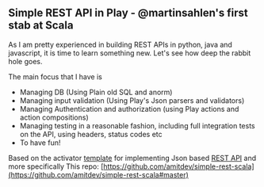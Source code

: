 Simple REST API in Play - @martinsahlen's first stab at Scala
-----------------------
As I am pretty experienced in building REST APIs in python, java and javascript, it is time to
learn something new. Let's see how deep the rabbit hole goes.

The main focus that I have is
* Managing DB (Using Plain old SQL and anorm)
* Managing input validation (Using Play's Json parsers and validators)
* Managing Authentication and authorization (using Play actions and action compositions)
* Managing testing in a reasonable fashion, including full integration tests on the API, using 
headers, status codes etc
* To have fun!

Based on the activator [template](https://typesafe.com/activator/templates) for implementing Json based [REST API](https://www.playframework.com/documentation/2.3.x/ScalaJsonHttp)
and more specifically This repo: [https://github.com/amitdev/simple-rest-scala](https://github.com/amitdev/simple-rest-scala#master)
